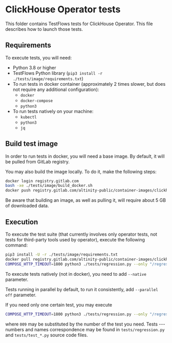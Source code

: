 # ClickHouse Operator tests

This folder contains TestFlows tests for ClickHouse Operator. This file describes how to launch those tests.

## Requirements

To execute tests, you will need:

* Python 3.8 or higher
* TestFlows Python library (`pip3 install -r ./tests/image/requirements.txt`)
* To run tests in docker container (approximately 2 times slower, but does not require any additional configuration):
    - `docker` 
    - `docker-compose`
    - `python3`
* To run tests natively on your machine:
    - `kubectl`
    - `python3`
    - `jq`
## Build test image

In order to run tests in docker, you will need a base image. By default, it will be pulled from GitLab registry.

You may also build the image locally. To do it, make the following steps:

```bash
docker login registry.gitlab.com
bash -xe ./tests/image/build_docker.sh
docker push registry.gitlab.com/altinity-public/container-images/clickhouse-operator-test-runner:latest
```

Be aware that building an image, as well as pulling it, will require about 5 GB of downloaded data.

## Execution

To execute the test suite (that currently involves only operator tests, not tests for third-party tools used by operator), execute the following command:

```bash
pip3 install -U -r ./tests/image/requirements.txt
docker pull registry.gitlab.com/altinity-public/container-images/clickhouse-operator-test-runner:latest
COMPOSE_HTTP_TIMEOUT=1800 python3 ./tests/regression.py --only "/regression/e2e.test_operator/*"
```

To execute tests natively (not in docker), you need to add `--native` parameter.

Tests running in parallel by default, to run it consistently, add `--parallel off` parameter. 

If you need only one certain test, you may execute

```bash
COMPOSE_HTTP_TIMEOUT=1800 python3 ./tests/regression.py --only "/regression/e2e.test_operator/test_009*"
```

where `009` may be substituted by the number of the test you need. Tests --- numbers and names correspondence may be found in `tests/regression.py` and `tests/test_*.py` source code files.
